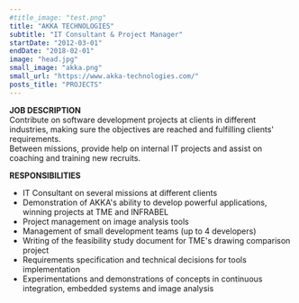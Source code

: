 ```yaml
---
#title_image: "test.png"
title: "AKKA TECHNOLOGIES"
subtitle: "IT Consultant & Project Manager"
startDate: "2012-03-01"
endDate: "2018-02-01"
image: "head.jpg"
small_image: "akka.png"
small_url: "https://www.akka-technologies.com/"
posts_title: "PROJECTS"
---
```


<b>JOB DESCRIPTION</b><br>
Contribute on software development projects at clients in different industries, making sure the objectives are reached and fulfilling clients' requirements.<br>
Between missions, provide help on internal IT projects and assist on coaching and training new recruits.<br>

<b>RESPONSIBILITIES</b><br>
- IT Consultant on several missions at different clients<br>
- Demonstration of AKKA's ability to develop powerful applications, winning projects at TME and INFRABEL<br>
- Project management on image analysis tools<br>
- Management of small development teams (up to 4 developers)<br>
- Writing of the feasibility study document for TME's drawing comparison project<br>
- Requirements specification and technical decisions for tools implementation<br>
- Experimentations and demonstrations of concepts in continuous integration, embedded systems and image analysis<br>
